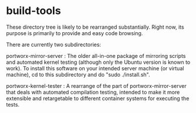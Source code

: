 # build-tools

These directory tree is likely to be rearranged substantially.  Right now,
its purpose is primarily to provide and easy code browsing.

There are currently two subdirectories:

portworx-mirror-server :
	The older all-in-one package of mirroring
	scripts and automated kernel testing (although only the Ubuntu
	version is known to work).  To install this software on
	your intended server machine (or virtual machine), cd to
	this subdirectory and do "sudo ./install.sh".

portworx-kernel-tester :
	A rearrange of the part of portworx-mirror-server that deals
	with automated compilation testing, intended to make it more
	extensible and retargetable to different container systems
	for executing the tests.
